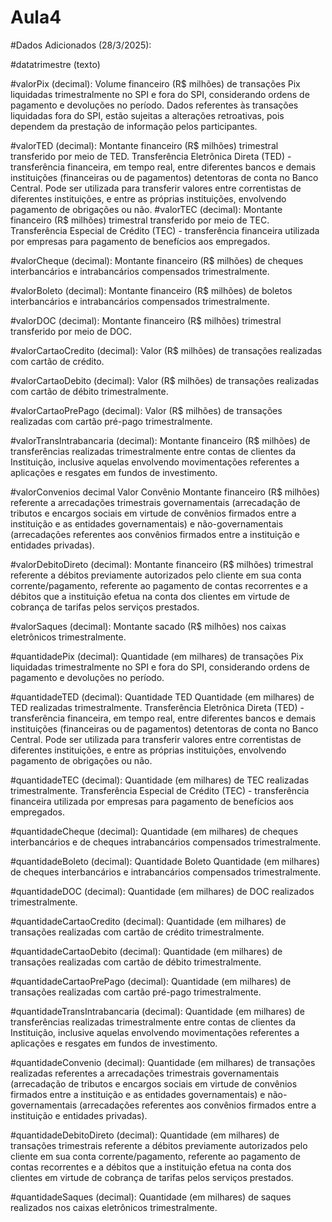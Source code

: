 # Aula4

#Dados Adicionados (28/3/2025):

#datatrimestre (texto)

#valorPix (decimal): Volume financeiro (R$ milhões) de transações Pix liquidadas trimestralmente no SPI e fora do SPI, considerando ordens de pagamento e devoluções no período. Dados referentes às transações liquidadas fora do SPI, estão sujeitas a alterações retroativas, pois dependem da prestação de informação pelos participantes.

#valorTED	(decimal): Montante financeiro (R$ milhões) trimestral transferido por meio de TED. Transferência Eletrônica Direta (TED) - transferência financeira, em tempo real, entre diferentes bancos e demais instituições (financeiras ou de pagamentos) detentoras de conta no Banco Central. Pode ser utilizada para transferir valores entre correntistas de diferentes instituições, e entre as próprias instituições, envolvendo pagamento de obrigações ou não.
#valorTEC	(decimal): Montante financeiro (R$ milhões) trimestral transferido por meio de TEC. Transferência Especial de Crédito (TEC) - transferência financeira utilizada por empresas para pagamento de benefícios aos empregados.

#valorCheque (decimal): Montante financeiro (R$ milhões) de cheques interbancários e intrabancários compensados trimestralmente.

#valorBoleto (decimal):	Montante financeiro (R$ milhões) de boletos interbancários e intrabancários compensados trimestralmente.

#valorDOC	(decimal): Montante financeiro (R$ milhões) trimestral transferido por meio de DOC.

#valorCartaoCredito	(decimal): Valor (R$ milhões) de transações realizadas com cartão de crédito.

#valorCartaoDebito (decimal):	Valor (R$ milhões) de transações realizadas com cartão de débito trimestralmente.

#valorCartaoPrePago	(decimal): Valor (R$ milhões) de transações realizadas com cartão pré-pago trimestralmente.

#valorTransIntrabancaria (decimal): Montante financeiro (R$ milhões) de transferências realizadas trimestralmente entre contas de clientes da Instituição, inclusive aquelas envolvendo movimentações referentes a aplicações e resgates em fundos de investimento.

#valorConvenios	decimal	Valor Convênio	Montante financeiro (R$ milhões) referente a arrecadações trimestrais governamentais (arrecadação de tributos e encargos sociais em virtude de convênios firmados entre a instituição e as entidades governamentais) e não-governamentais (arrecadações referentes aos convênios firmados entre a instituição e entidades privadas).

#valorDebitoDireto (decimal): Montante financeiro (R$ milhões) trimestral referente a débitos previamente autorizados pelo cliente em sua conta corrente/pagamento, referente ao pagamento de contas recorrentes e a débitos que a instituição efetua na conta dos clientes em virtude de cobrança de tarifas pelos serviços prestados.

#valorSaques (decimal):	Montante sacado (R$ milhões) nos caixas eletrônicos trimestralmente.

#quantidadePix (decimal): Quantidade (em milhares) de transações Pix liquidadas trimestralmente no SPI e fora do SPI, considerando ordens de pagamento e devoluções no período.

#quantidadeTED (decimal):	Quantidade TED	Quantidade (em milhares) de TED realizadas trimestralmente. Transferência Eletrônica Direta (TED) - transferência financeira, em tempo real, entre diferentes bancos e demais instituições (financeiras ou de pagamentos) detentoras de conta no Banco Central. Pode ser utilizada para transferir valores entre correntistas de diferentes instituições, e entre as próprias instituições, envolvendo pagamento de obrigações ou não.

#quantidadeTEC (decimal): Quantidade (em milhares) de TEC realizadas trimestralmente. Transferência Especial de Crédito (TEC) - transferência financeira utilizada por empresas para pagamento de benefícios aos empregados.

#quantidadeCheque (decimal):	Quantidade (em milhares) de cheques interbancários e de cheques intrabancários compensados trimestralmente.

#quantidadeBoleto (decimal):	Quantidade Boleto	Quantidade (em milhares) de cheques interbancários e intrabancários compensados trimestralmente.

#quantidadeDOC (decimal):	Quantidade (em milhares) de DOC realizados trimestralmente.

#quantidadeCartaoCredito (decimal):	Quantidade (em milhares) de transações realizadas com cartão de crédito trimestralmente.

#quantidadeCartaoDebito (decimal):	Quantidade (em milhares) de transações realizadas com cartão de débito trimestralmente.

#quantidadeCartaoPrePago (decimal):	Quantidade (em milhares) de transações realizadas com cartão pré-pago trimestralmente.

#quantidadeTransIntrabancaria (decimal):	Quantidade (em milhares) de transferências realizadas trimestralmente entre contas de clientes da Instituição, inclusive aquelas envolvendo movimentações referentes a aplicações e resgates em fundos de investimento.

#quantidadeConvenio (decimal):	Quantidade (em milhares) de transações realizadas referentes a arrecadações trimestrais governamentais (arrecadação de tributos e encargos sociais em virtude de convênios firmados entre a instituição e as entidades governamentais) e não-governamentais (arrecadações referentes aos convênios firmados entre a instituição e entidades privadas).

#quantidadeDebitoDireto (decimal):	Quantidade (em milhares) de transações trimestrais referente a débitos previamente autorizados pelo cliente em sua conta corrente/pagamento, referente ao pagamento de contas recorrentes e a débitos que a instituição efetua na conta dos clientes em virtude de cobrança de tarifas pelos serviços prestados.

#quantidadeSaques (decimal):	Quantidade (em milhares) de saques realizados nos caixas eletrônicos trimestralmente.

